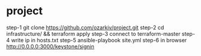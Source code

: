 # project
step-1
git clone https://github.com/ozarkiv/project.git
step-2
cd infrastructure/ && terraform apply
step-3
connect to terraform-master
step-4
write ip in hosts.txt
step-5
ansible-playbook site.yml
step-6
in browser http://0.0.0.0:3000/keystone/signin
